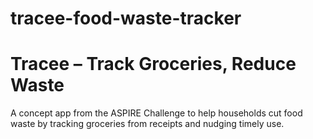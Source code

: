 # tracee-food-waste-tracker
# Tracee – Track Groceries, Reduce Waste
A concept app from the ASPIRE Challenge to help households cut food waste by tracking groceries from receipts and nudging timely use.
